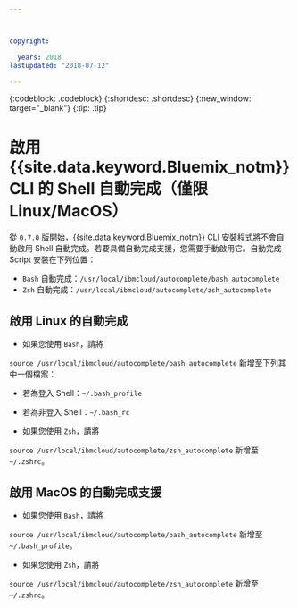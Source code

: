 ```yaml
---



copyright:

  years: 2018
lastupdated: "2018-07-12"

---
```


{:codeblock: .codeblock} 
{:shortdesc: .shortdesc}
{:new_window: target="_blank"}
{:tip: .tip}

# 啟用 {{site.data.keyword.Bluemix_notm}} CLI 的 Shell 自動完成（僅限 Linux/MacOS）

從 `0.7.0` 版開始，{{site.data.keyword.Bluemix_notm}} CLI 安裝程式將不會自動啟用 Shell 自動完成。若要具備自動完成支援，您需要手動啟用它。自動完成 Script 安裝在下列位置：

* `Bash` 自動完成：`/usr/local/ibmcloud/autocomplete/bash_autocomplete`
* `Zsh` 自動完成：`/usr/local/ibmcloud/autocomplete/zsh_autocomplete`

## 啟用 Linux 的自動完成

* 如果您使用 `Bash`，請將 

`source /usr/local/ibmcloud/autocomplete/bash_autocomplete` 新增至下列其中一個檔案：

  * 若為登入 Shell：`~/.bash_profile`
  * 若為非登入 Shell：`~/.bash_rc`
  
* 如果您使用 `Zsh`，請將 

`source /usr/local/ibmcloud/autocomplete/zsh_autocomplete` 新增至 `~/.zshrc`。

## 啟用 MacOS 的自動完成支援

* 如果您使用 `Bash`，請將 

`source /usr/local/ibmcloud/autocomplete/bash_autocomplete` 新增至 `~/.bash_profile`。
* 如果您使用 `Zsh`，請將 

`source /usr/local/ibmcloud/autocomplete/zsh_autocomplete` 新增至 `~/.zshrc`。

